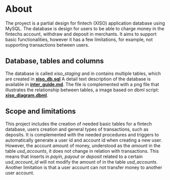 # About 
The proyect is a partial design for fintech (XISO) application database using MySQL. The database is design for users to be able to charge money in the fintechs account, withdraw and deposit in merchants. It aims to support basic functionalities, however it has a few limitations, for example, not supporting transactions between users.  

## Database, tables and columns
The database is called *xiso_staging* and in contains multiple tables, which are created in **[xiso_db.sql](https://github.com/r41ss4/xisov1/blob/main/xiso_db.sql)**
A detail text description of the database is available in **[inter_guide.md](https://github.com/r41ss4/xisov1/blob/main/inter_guide.md)**. The file is complemented with a png file that illustrates the relationship between tables, a image based on dbml script: **[xiso_diagram.dbml](https://github.com/r41ss4/xisov1/blob/main/xiso_diagram.dbml)**.    


## Scope and limitations 
This project includes the creation of needed basic tables for a fintech database, users creation and general types of transactions, such as deposits. It is complemented with the needed procedures and triggers to automatically generate a user id and account id when creating a new user.   
However, the account amount of money, understood as the *amount* in the table *usd_accounts*, it does not change in relation with transactions. This means that inserts in *payin*, *payout* or *deposit* related to a certain *usd_account_id* will not modify the amount of in the table *usd_accounts*. Another limitation is that a user account can not transfer money to another user account.    